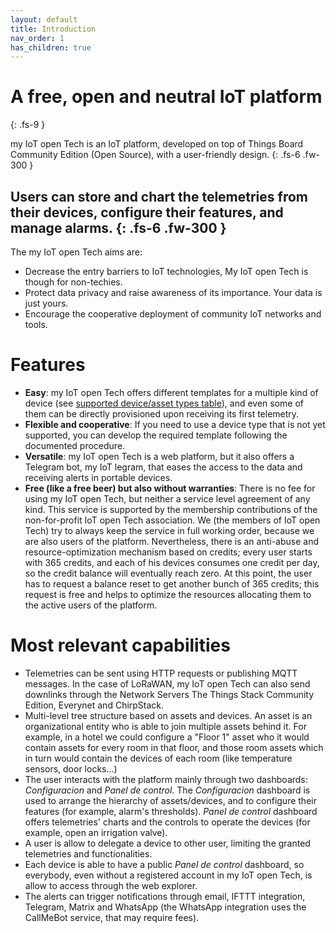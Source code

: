 ```yaml
---
layout: default
title: Introduction
nav_order: 1
has_children: true
---
```


# A free, open and neutral IoT platform
{: .fs-9 }

my IoT open Tech is an IoT platform, developed on top of Things Board Community Edition (Open Source), with a user-friendly design.
{: .fs-6 .fw-300 }

Users can store and chart the telemetries from their devices, configure their features, and manage alarms.
{: .fs-6 .fw-300 }
---

The my IoT open Tech aims are:

* Decrease the entry barriers to IoT technologies, My IoT open Tech is though for non-techies.
* Protect data privacy and raise awareness of its importance. Your data is just yours.
* Encourage the cooperative deployment of community IoT networks and tools.

# Features

* **Easy**: my IoT open Tech offers different templates for a multiple kind of device (see [supported device/asset types table](https://iotopentech.github.io/myIoTopenTech/supported-devices.html)), and even some of them can be directly provisioned upon receiving its first telemetry.
* **Flexible and cooperative**: If you need to use a device type that is not yet supported, you can develop the required template following the documented procedure.
* **Versatile**: my IoT open Tech is a web platform, but it also offers a Telegram bot, my IoT legram, that eases the access to the data and receiving alerts in portable devices.
* **Free (like a free beer) but also without warranties**: There is no fee for using my IoT open Tech, but neither a service level agreement of any kind. This service is supported by the membership contributions of the non-for-profit IoT open Tech association. We (the members of IoT open Tech) try to always keep the service in full working order, because we are also users of the platform. Nevertheless, there is an anti-abuse and resource-optimization mechanism based on credits; every user starts with 365 credits, and each of his devices consumes one credit per day, so the credit balance will eventually reach zero. At this point, the user has to request a balance reset to get another bunch of 365 credits; this request is free and helps to optimize the resources allocating them to the active users of the platform. 

# Most relevant capabilities

* Telemetries can be sent using HTTP requests or publishing MQTT messages. In the case of LoRaWAN, my IoT open Tech can also send downlinks through the Network Servers The Things Stack Community Edition, Everynet and ChirpStack.
* Multi-level tree structure based on assets and devices.  An asset is an organizational entity who is able to join multiple assets behind it. For example, in a hotel we could configure a "Floor 1" asset who it would contain assets for every room in that floor, and those room assets which in turn would contain the devices of each room (like temperature sensors, door locks...)
* The user interacts with the platform mainly through two dashboards: _Configuracion_ and _Panel de control_. The _Configuracion_ dashboard is used to arrange the hierarchy of assets/devices, and to configure their features (for example, alarm's thresholds). _Panel de control_ dashboard offers telemetries' charts and the controls to operate the devices (for example, open an irrigation valve).
* A user is allow to delegate a device to other user, limiting the granted telemetries and functionalities.
* Each device is able to have a public _Panel de control_ dashboard, so everybody, even without a registered account in my IoT open Tech, is allow to access through the web explorer.
* The alerts can trigger notifications through email, IFTTT integration, Telegram, Matrix and WhatsApp (the WhatsApp integration uses the CallMeBot service, that may require fees). 
